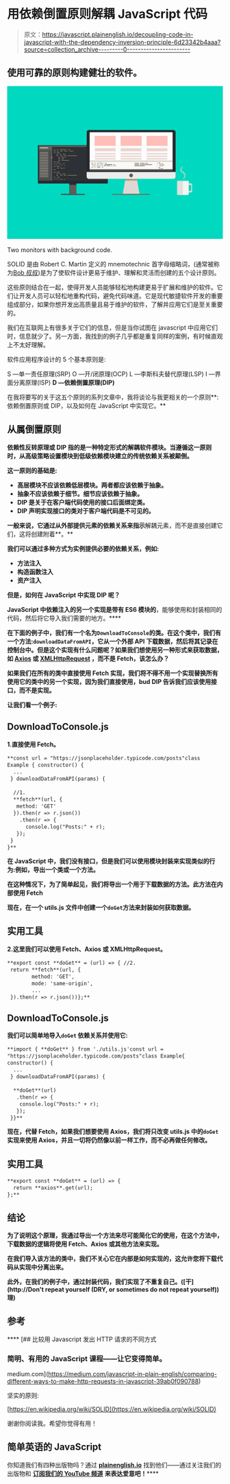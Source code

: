 # 用依赖倒置原则解耦 JavaScript 代码

> 原文：<https://javascript.plainenglish.io/decoupling-code-in-javascript-with-the-dependency-inversion-principle-6d23342b4aaa?source=collection_archive---------0----------------------->

## 使用可靠的原则构建健壮的软件。

![](img/6b424bcba20ddd192d8c6cd0e1e1026f.png)

Two monitors with background code.

SOLID 是由 Robert C. Martin 定义的 mnemotechnic 首字母缩略词，(通常被称为[Bob 叔叔](https://en.wikipedia.org/wiki/Robert_Cecil_Martin))是为了使软件设计更易于维护、理解和灵活而创建的五个设计原则。

这些原则结合在一起，使得开发人员能够轻松地构建更易于扩展和维护的软件。它们让开发人员可以轻松地重构代码，避免代码味道。它是现代敏捷软件开发的重要组成部分，如果你想开发出高质量且易于维护的软件，了解并应用它们是至关重要的。

我们在互联网上有很多关于它们的信息，但是当你试图在 javascript 中应用它们时，信息就少了。另一方面，我找到的例子几乎都是重复同样的案例，有时候直观上不太好理解。

软件应用程序设计的 5 个基本原则是:

S —单一责任原理(SRP)
O —开/闭原理(OCP)
L —李斯科夫替代原理(LSP)
I —界面分离原理(ISP)
**D —依赖倒置原理(DIP)**

在我将要写的关于这五个原则的系列文章中，我将谈论与我更相关的一个原则**:依赖倒置原则或 DIP，以及如何在 JavaScript 中实现它。**

## **从属倒置原则**

**依赖性反转原理或 DIP 指的是一种特定形式的解耦软件模块。当遵循这一原则时，从高级策略设置模块到低级依赖模块建立的传统依赖关系被颠倒。**

**这一原则的基础是:**

*   **高层模块不应该依赖低层模块。两者都应该依赖于抽象。**
*   **抽象不应该依赖于细节。细节应该依赖于抽象。**
*   **DIP 是关于在客户端代码使用的接口后面绑定类。**
*   **DIP 声明实现接口的类对于客户端代码是不可见的。**

**一般来说，它通过从外部提供元素的依赖关系来指示**解耦元素，而不是直接创建它们，这将创建附着**。**

**我们可以通过多种方式为实例提供必要的依赖关系，例如:**

*   **方法注入**
*   **构造函数注入**
*   **资产注入**

**但是，如何在 JavaScript 中实现 DIP 呢？**

**JavaScript 中依赖注入的另一个实现是带有 ES6 模块的**，能够使用和封装相同的代码，然后将它导入我们需要的地方。****

****在下面的例子中，我们有一个名为`DownloadToConsole`的类。在这个类中，我们有一个方法:`downloadDataFromAPI`，它从一个外部 API 下载数据，然后将其记录在控制台中。但是这个实现有什么问题呢？如果我们想使用另一种形式来获取数据，如 [Axios](https://github.com/axios/axios) 或 [XMLHttpRequest](https://developer.mozilla.org/en-US/docs/Web/API/XMLHttpRequest) ，而不是 Fetch，该怎么办？****

****如果我们在所有的类中直接使用 Fetch 实现，我们将不得不用一个实现替换所有使用它的类中的另一个实现，因为**我们直接使用**，bud DIP 告诉我们应该使用接口，而不是实现。****

****让我们看一个例子:****

## ****DownloadToConsole.js****

****1.直接使用 Fetch。****

```
**const url = "https://jsonplaceholder.typicode.com/posts"class Example { constructor() {
  ...
 } downloadDataFromAPI(params) {

  //1.
  **fetch**(url, {
   method: 'GET'
  }).then(r => r.json())
    .then(r => {
      console.log("Posts:" + r);
   });
 }
}**
```

****在 JavaScript 中，我们没有接口，但是我们可以使用模块封装来实现类似的行为:例如，导出一个类或一个方法。****

****在这种情况下，为了简单起见，我们将导出一个用于下载数据的方法。此方法在内部使用 Fetch****

****现在，在一个 **utils.js** 文件中创建一个`doGet`方法来封装如何获取数据。****

## ****实用工具****

****2.这里我们可以使用 Fetch、Axios 或 XMLHttpRequest。****

```
**export const **doGet** = (url) => { //2.
 return **fetch**(url, {
        method: 'GET',
        mode: 'same-origin',
        ...
 }).then(r => r.json())};**
```

## ****DownloadToConsole.js****

****我们可以简单地导入`doGet` 依赖关系并使用它:****

```
**import { **doGet** } from './utils.js'const url = "https://jsonplaceholder.typicode.com/posts"class Example{ constructor() {
  ...
 } downloadDataFromAPI(params) {

  **doGet**(url)
   .then(r => {
    console.log("Posts:" + r);
   });
 }}**
```

****现在，代替 Fetch，如果我们想要使用 Axios，我们将只改变 **utils.js** 中的`doGet`实现来使用 Axios，并且一切将仍然像以前一样工作，而不必再做任何修改。****

## ****实用工具****

```
**export const **doGet** = (url) => {
  return **axios**.get(url);
};**
```

## ****结论****

****为了说明这个原理，我通过导出一个方法来尽可能简化它的使用，在这个方法中，下载数据的逻辑将使用 Fetch、Axios 或其他方法来实现。****

****在我们导入该方法的类中，我们不关心它在内部是如何实现的，这允许您将下载代码从实现中分离出来。****

****此外，在我们的例子中，通过封装代码，我们实现了不重复自己。([干](http://Don't repeat yourself (DRY, or sometimes do not repeat yourself))理)****

## ****参考****

****[](https://medium.com/javascript-in-plain-english/comparing-different-ways-to-make-http-requests-in-javascript-39ab0f090788) [## 比较用 Javascript 发出 HTTP 请求的不同方式

### 简明、有用的 JavaScript 课程——让它变得简单。

medium.com](https://medium.com/javascript-in-plain-english/comparing-different-ways-to-make-http-requests-in-javascript-39ab0f090788) 

坚实的原则:

[https://en.wikipedia.org/wiki/SOLID](https://en.wikipedia.org/wiki/SOLID)

谢谢你阅读我。希望你觉得有用！

## 简单英语的 JavaScript

你知道我们有四种出版物吗？通过 [**plainenglish.io**](https://plainenglish.io/) 找到他们——通过关注我们的出版物和 [**订阅我们的 YouTube 频道**](https://www.youtube.com/channel/UCtipWUghju290NWcn8jhyAw) **来表达爱意吧！******
